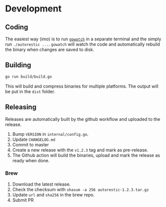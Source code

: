 # Development

## Coding

The easiest way (imo) is to run [`gowatch`](https://github.com/silenceper/gowatch) in a separate terminal and the simply run `./autorestic ...`. `gowatch` will watch the code and automatically rebuild the binary when changes are saved to disk.

## Building

```bash
go run build/build.go
```

This will build and compress binaries for multiple platforms. The output will be put in the `dist` folder.

## Releasing

Releases are automatically built by the github workflow and uploaded to the release.

1. Bump `VERSION` in `internal/config.go`.
2. Update `CHANGELOG.md`
3. Commit to master
4. Create a new release with the `v1.2.3` tag and mark as pre-release.
5. The Github action will build the binaries, upload and mark the release as ready when done.

### Brew

1. Download the latest release.
2. Check the checksum with `shasum -a 256 autorestic-1.2.3.tar.gz`
3. Update `url` and `sha256` in the brew repo.
4. Submit PR
